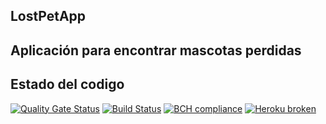 ## LostPetApp
## Aplicación para encontrar mascotas perdidas
## Estado del codigo 
[![Quality Gate Status](https://sonarcloud.io/api/project_badges/measure?project=com.jaaccorp%3ALostPetApp&metric=alert_status)](https://sonarcloud.io/dashboard?id=com.jaaccorp%3ALostPetApp)
[![Build Status](https://travis-ci.org/jaac/futpro.svg?branch=develop)](https://travis-ci.org/jaac/futpro)
[![BCH compliance](https://bettercodehub.com/edge/badge/jaac/LostPetApp?branch=develop)](https://bettercodehub.com/)
[![Heroku broken](https://app-futpro.herokuapp.com/system/version-badge)](https://lostpet-app.herokuapp.com/swagger-ui.html)